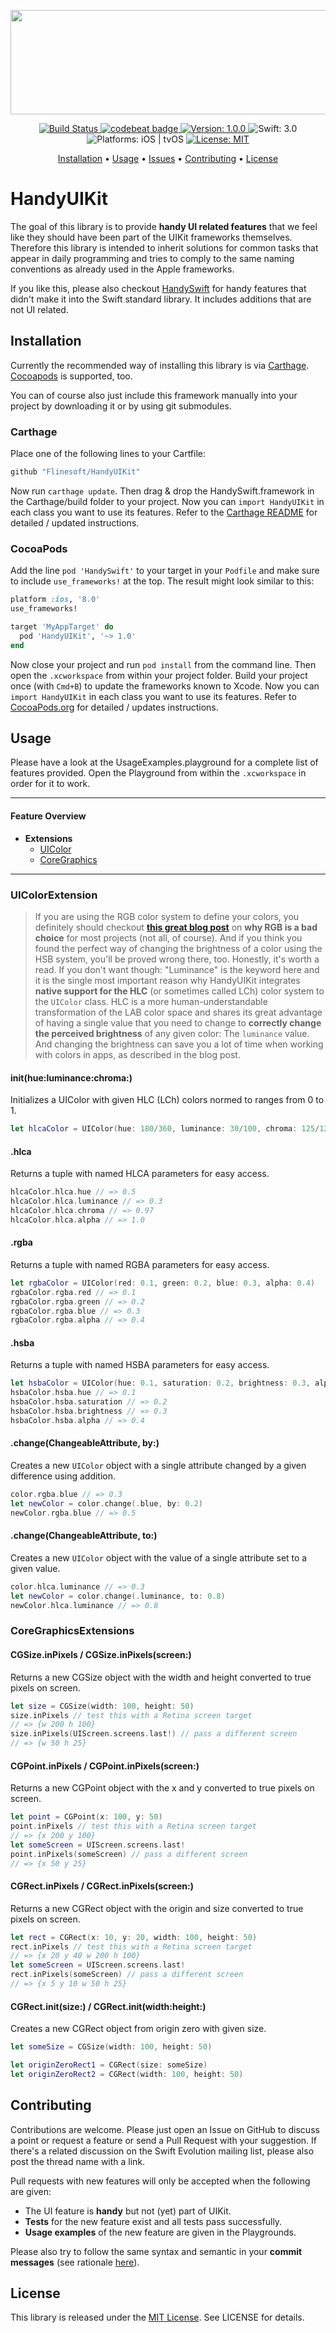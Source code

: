 <p align="center">
<img src="https://github.com/Dschee/HandyUIKit/blob/stable/Logo.png?raw=true"
width=600 height=167>
</p>

<p align="center">
<a href="https://www.bitrise.io/app/c77eb6063e52fe8e">
<img src="https://www.bitrise.io/app/c77eb6063e52fe8e.svg?token=OYicGI_yNhaQnpOsnVEypw&branch=stable"
alt="Build Status">
</a>
<a href="https://codebeat.co/projects/github-com-flinesoft-handyuikit">
<img src="https://codebeat.co/badges/283e545d-02e9-4fcf-aabc-40cacfbfe26c"
alt="codebeat badge">
</a>
<a href="https://github.com/Flinesoft/HandyUIKit/releases">
<img src="https://img.shields.io/badge/Version-1.0.0-blue.svg"
alt="Version: 1.0.0">
</a>
<img src="https://img.shields.io/badge/Swift-3.0-FFAC45.svg"
alt="Swift: 3.0">
<img src="https://img.shields.io/badge/Platforms-iOS%20%7C%20tvOS-FF69B4.svg"
alt="Platforms: iOS | tvOS">
<a href="https://github.com/Flinesoft/HandyUIKit/blob/stable/LICENSE.md">
<img src="https://img.shields.io/badge/License-MIT-lightgrey.svg"
alt="License: MIT">
</a>
</p>

<p align="center">
<a href="#installation">Installation</a>
• <a href="#usage">Usage</a>
• <a href="https://github.com/Flinesoft/HandyUIKit/issues">Issues</a>
• <a href="#contributing">Contributing</a>
• <a href="#license">License</a>
</p>


# HandyUIKit

The goal of this library is to provide **handy UI related features** that we feel like they should have been part of the UIKit frameworks themselves. Therefore this library is intended to inherit solutions for common tasks that appear in daily programming and tries to comply to the same naming conventions as already used in the Apple frameworks.

If you like this, please also checkout [HandySwift](https://github.com/Flinesoft/HandySwift) for handy features that didn't make it into the Swift standard library. It includes additions that are not UI related.

## Installation

Currently the recommended way of installing this library is via [Carthage](https://github.com/Carthage/Carthage).
[Cocoapods](https://github.com/CocoaPods/CocoaPods) is supported, too.

You can of course also just include this framework manually into your project by downloading it or by using git submodules.

### Carthage

Place one of the following lines to your Cartfile:

``` Swift
github "Flinesoft/HandyUIKit"
```

Now run `carthage update`. Then drag & drop the HandySwift.framework in the Carthage/build folder to your project. Now you can `import HandyUIKit` in each class you want to use its features. Refer to the [Carthage README](https://github.com/Carthage/Carthage#adding-frameworks-to-an-application) for detailed / updated instructions.

### CocoaPods

Add the line `pod 'HandySwift'` to your target in your `Podfile` and make sure to include `use_frameworks!`
at the top. The result might look similar to this:

``` Ruby
platform :ios, '8.0'
use_frameworks!

target 'MyAppTarget' do
  pod 'HandyUIKit', '~> 1.0'
end
```

Now close your project and run `pod install` from the command line. Then open the `.xcworkspace` from within your project folder.
Build your project once (with `Cmd+B`) to update the frameworks known to Xcode. Now you can `import HandyUIKit` in each class you want to use its features.
Refer to [CocoaPods.org](https://cocoapods.org) for detailed / updates instructions.

## Usage

Please have a look at the UsageExamples.playground for a complete list of features provided.
Open the Playground from within the `.xcworkspace` in order for it to work.

---
#### Feature Overview

- **Extensions**
  - [UIColor](#uicolorextension)
  - [CoreGraphics](#coregraphicsextensions)

---

### UIColorExtension

> If you are using the RGB color system to define your colors, you definitely should checkout **[this great blog post](https://medium.com/@erikdkennedy/color-in-ui-design-a-practical-framework-e18cacd97f9e#.krfv78qsm)** on **why RGB is a bad choice** for most projects (not all, of course). And if you think you found the perfect way of changing the brightness of a color using the HSB system, you'll be proved wrong there, too. Honestly, it's worth a read. If you don't want though: "Luminance" is the keyword here and it is the single most important reason why HandyUIKit integrates **native support for the HLC** (or sometimes called LCh) color system to the `UIColor` class. HLC is a more human-understandable transformation of the LAB color space and shares its great advantage of having a single value that you need to change to **correctly change the perceived brightness** of any given color: The `luminance` value. And changing the brightness can save you a lot of time when working with colors in apps, as described in the blog post.

#### init(hue:luminance:chroma:)
Initializes a UIColor with given HLC (LCh) colors normed to ranges from 0 to 1.

``` Swift
let hlcaColor = UIColor(hue: 180/360, luminance: 30/100, chroma: 125/128, alpha: 1)
```

#### .hlca
Returns a tuple with named HLCA parameters for easy access.

``` Swift
hlcaColor.hlca.hue // => 0.5
hlcaColor.hlca.luminance // => 0.3
hlcaColor.hlca.chroma // => 0.97
hlcaColor.hlca.alpha // => 1.0
```

#### .rgba
Returns a tuple with named RGBA parameters for easy access.

``` Swift
let rgbaColor = UIColor(red: 0.1, green: 0.2, blue: 0.3, alpha: 0.4)
rgbaColor.rgba.red // => 0.1
rgbaColor.rgba.green // => 0.2
rgbaColor.rgba.blue // => 0.3
rgbaColor.rgba.alpha // => 0.4
```

#### .hsba
Returns a tuple with named HSBA parameters for easy access.

``` Swift
let hsbaColor = UIColor(hue: 0.1, saturation: 0.2, brightness: 0.3, alpha: 0.4)
hsbaColor.hsba.hue // => 0.1
hsbaColor.hsba.saturation // => 0.2
hsbaColor.hsba.brightness // => 0.3
hsbaColor.hsba.alpha // => 0.4
```


#### .change(ChangeableAttribute, by:)
Creates a new `UIColor` object with a single attribute changed by a given difference using addition.

``` Swift
color.rgba.blue // => 0.3
let newColor = color.change(.blue, by: 0.2)
newColor.rgba.blue // => 0.5
```

#### .change(ChangeableAttribute, to:)
Creates a new `UIColor` object with the value of a single attribute set to a given value.

``` Swift
color.hlca.luminance // => 0.3
let newColor = color.change(.luminance, to: 0.8)
newColor.hlca.luminance // => 0.8
```

### CoreGraphicsExtensions

#### CGSize.inPixels / CGSize.inPixels(screen:)
Returns a new CGSize object with the width and height converted to true pixels on screen.

``` Swift
let size = CGSize(width: 100, height: 50)
size.inPixels // test this with a Retina screen target
// => {w 200 h 100}
size.inPixels(UIScreen.screens.last!) // pass a different screen
// => {w 50 h 25}
```

#### CGPoint.inPixels / CGPoint.inPixels(screen:)
Returns a new CGPoint object with the x and y converted to true pixels on screen.

``` Swift
let point = CGPoint(x: 100, y: 50)
point.inPixels // test this with a Retina screen target
// => {x 200 y 100}
let someScreen = UIScreen.screens.last!
point.inPixels(someScreen) // pass a different screen
// => {x 50 y 25}
```

#### CGRect.inPixels / CGRect.inPixels(screen:)
Returns a new CGRect object with the origin and size converted to true pixels on screen.

``` Swift
let rect = CGRect(x: 10, y: 20, width: 100, height: 50)
rect.inPixels // test this with a Retina screen target
// => {x 20 y 40 w 200 h 100}
let someScreen = UIScreen.screens.last!
rect.inPixels(someScreen) // pass a different screen
// => {x 5 y 10 w 50 h 25}
```

#### CGRect.init(size:) / CGRect.init(width:height:)
Creates a new CGRect object from origin zero with given size.

``` Swift
let someSize = CGSize(width: 100, height: 50)

let originZeroRect1 = CGRect(size: someSize)
let originZeroRect2 = CGRect(width: 100, height: 50)
```

## Contributing

Contributions are welcome. Please just open an Issue on GitHub to discuss a point or request a feature or send a Pull Request with your suggestion. If there's a related discussion on the Swift Evolution mailing list, please also post the thread name with a link.

Pull requests with new features will only be accepted when the following are given:
- The UI feature is **handy** but not (yet) part of UIKit.
- **Tests** for the new feature exist and all tests pass successfully.
- **Usage examples** of the new feature are given in the Playgrounds.

Please also try to follow the same syntax and semantic in your **commit messages** (see rationale [here](http://chris.beams.io/posts/git-commit/)).


## License
This library is released under the [MIT License](http://opensource.org/licenses/MIT). See LICENSE for details.
